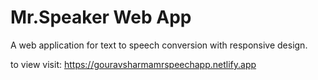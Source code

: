 # Mr.Speaker Web App
A web application for text to speech conversion with responsive design.

to view visit: https://gouravsharmamrspeechapp.netlify.app
